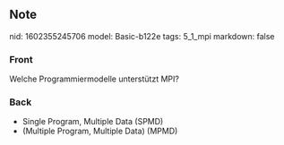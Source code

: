 ## Note
nid: 1602355245706
model: Basic-b122e
tags: 5_1_mpi
markdown: false

### Front
Welche Programmiermodelle unterstützt MPI?

### Back
<ul>
  <li>Single Program, Multiple Data (SPMD)
  <li>(Multiple Program, Multiple Data) (MPMD)
</ul>
